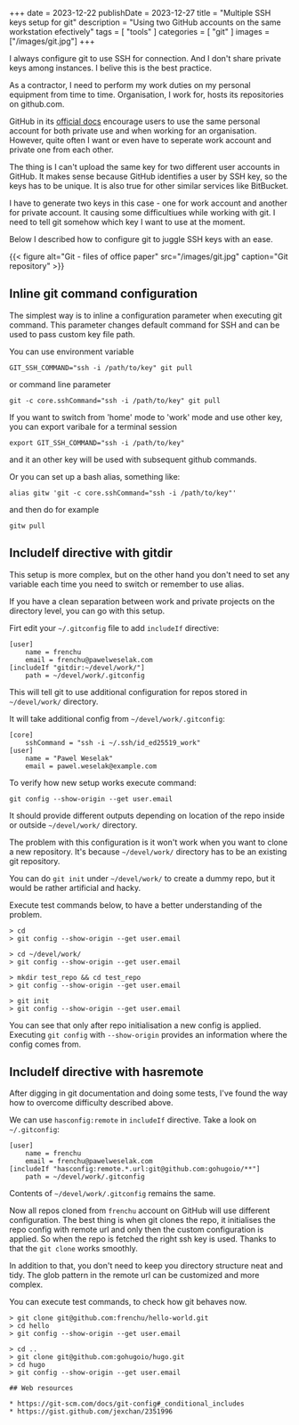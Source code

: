 +++
date = 2023-12-22
publishDate = 2023-12-27
title = "Multiple SSH keys setup for git"
description = "Using two GitHub accounts on the same workstation efectively"
tags = [
  "tools"
]
categories = [
  "git"
]
images = ["/images/git.jpg"]
+++

I always configure git to use SSH for connection. And I don't share private keys among instances. I belive this is the best practice.

As a contractor, I need to perform my work duties on my personal equipment from time to time.
Organisation, I work for, hosts its repositories on github.com.

GitHub in its [official docs]() encourage users to use the same personal account for both private use and when working for an organisation.
However, quite often I want or even have to seperate work account and private one from each other.

The thing is I can't upload the same key for two different user accounts in GitHub.
It makes sense because GitHub identifies a user by SSH key, so the keys has to be unique.
It is also true for other similar services like BitBucket.

I have to generate two keys in this case - one for work account and another for private account.
It causing some difficultiues while working with git. I need to tell git somehow which key I want to use at the moment. 

Below I described how to configure git to juggle SSH keys with an ease.

{{< figure alt="Git - files of office paper" src="/images/git.jpg" caption="Git repository" >}}

## Inline git command configuration

The simplest way is to inline a configuration parameter when executing git command.
This parameter changes default command for SSH and can be used to pass custom key file path. 


You can use environment variable

```shell
GIT_SSH_COMMAND="ssh -i /path/to/key" git pull
```

or command line parameter

```shell
git -c core.sshCommand="ssh -i /path/to/key" git pull
```

If you want to switch from 'home' mode to 'work' mode and use other key, you can export varibale for a terminal session

```shell
export GIT_SSH_COMMAND="ssh -i /path/to/key"
```

and it an other key will be used with subsequent github commands.

Or you can set up a bash alias, something like:

```shell
alias gitw 'git -c core.sshCommand="ssh -i /path/to/key"'
```

and then do for example

```shell
gitw pull
```

## IncludeIf directive with gitdir

This setup is more complex, but on the other hand you don't need to set any variable each time you need to switch or remember to use alias.

If you have a clean separation between work and private projects on the directory level, you can go with this setup.

Firt edit your `~/.gitconfig` file to add `includeIf` directive:

```
[user]
    name = frenchu
    email = frenchu@pawelweselak.com
[includeIf "gitdir:~/devel/work/"]
    path = ~/devel/work/.gitconfig
```

This will tell git to use additional configuration for repos stored in `~/devel/work/` directory.

It will take additional config from `~/devel/work/.gitconfig`:

```
[core]
    sshCommand = "ssh -i ~/.ssh/id_ed25519_work"
[user]
    name = "Pawel Weselak"
    email = pawel.weselak@example.com
```

To verify how new setup works execute command:

```shell
git config --show-origin --get user.email
```

It should provide different outputs depending on location of the repo inside or outside `~/devel/work/` directory.

The problem with this configuration is it won't work when you want to clone a new repository.
It's because `~/devel/work/` directory has to be an existing git repository.

You can do `git init` under `~/devel/work/` to create a dummy repo, but it would be rather artificial and hacky.

Execute test commands below, to have a better understanding of the problem. 

```
> cd
> git config --show-origin --get user.email

> cd ~/devel/work/
> git config --show-origin --get user.email

> mkdir test_repo && cd test_repo
> git config --show-origin --get user.email

> git init
> git config --show-origin --get user.email
```

You can see that only after repo initialisation a new config is applied.
Executing `git config` with `--show-origin` provides an information where the config comes from.

## IncludeIf directive with hasremote

After digging in git documentation and doing some tests, I've found the way how to overcome difficulty described above.

We can use `hasconfig:remote` in `includeIf` directive. Take a look on `~/.gitconfig`:

```
[user]
    name = frenchu
    email = frenchu@pawelweselak.com
[includeIf "hasconfig:remote.*.url:git@github.com:gohugoio/**"]
    path = ~/devel/work/.gitconfig
```

Contents of `~/devel/work/.gitconfig` remains the same.

Now all repos cloned from `frenchu` account on GitHub will use different configuration.
The best thing is when git clones the repo, it initialises the repo config with remote url and 
only then the custom configuration is applied. So when the repo is fetched the right ssh key is used.
Thanks to that the `git clone` works smoothly.

In addition to that, you don't need to keep you directory structure neat and tidy.
The glob pattern in the remote url can be customized and more complex.

You can execute test commands, to check how git behaves now.

```
> git clone git@github.com:frenchu/hello-world.git
> cd hello
> git config --show-origin --get user.email

> cd ..
> git clone git@github.com:gohugoio/hugo.git
> cd hugo
> git config --show-origin --get user.email

## Web resources

* https://git-scm.com/docs/git-config#_conditional_includes
* https://gist.github.com/jexchan/2351996
